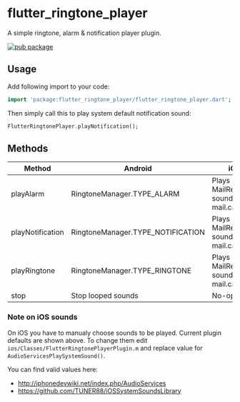 # flutter_ringtone_player

A simple ringtone, alarm & notification player plugin.

[![pub package](https://img.shields.io/pub/v/flutter_ringtone_player.svg)](https://pub.dartlang.org/packages/flutter_ringtone_player)

## Usage

Add following import to your code:

```dart
import 'package:flutter_ringtone_player/flutter_ringtone_player.dart';
```

Then simply call this to play system default notification sound:

```dart
FlutterRingtonePlayer.playNotification();
```

## Methods

| Method           | Android | iOS |
| ---------------- | ------- | --- |
| playAlarm        | RingtoneManager.TYPE_ALARM | Plays MailReceived sound (new-mail.caf) |
| playNotification | RingtoneManager.TYPE_NOTIFICATION | Plays MailReceived sound (new-mail.caf) |
| playRingtone     | RingtoneManager.TYPE_RINGTONE | Plays MailReceived sound (new-mail.caf) |
| stop             | Stop looped sounds | No-op |

### Note on iOS sounds

On iOS you have to manualy choose sounds to be played. Current plugin defaults are shown above. 
To change them edit `ios/Classes/FlutterRingtonePlayerPlugin.m` and replace value for `AudioServicesPlaySystemSound()`.

You can find valid values here:
* http://iphonedevwiki.net/index.php/AudioServices
* https://github.com/TUNER88/iOSSystemSoundsLibrary
